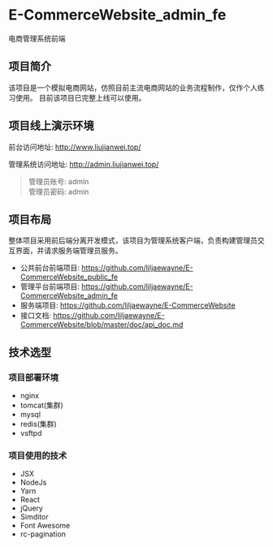 # E-CommerceWebsite_admin_fe
电商管理系统前端

## 项目简介
该项目是一个模拟电商网站，仿照目前主流电商网站的业务流程制作，仅作个人练习使用。
目前该项目已完整上线可以使用。

## 项目线上演示环境
前台访问地址: http://www.liujianwei.top/

管理系统访问地址: http://admin.liujianwei.top/

>管理员账号: admin  
管理员密码: admin

## 项目布局
整体项目采用前后端分离开发模式，该项目为管理系统客户端，负责构建管理员交互界面，并请求服务端管理员服务。

- 公共前台前端项目: https://github.com/liljaewayne/E-CommerceWebsite_public_fe
- 管理平台前端项目: https://github.com/liljaewayne/E-CommerceWebsite_admin_fe
- 服务端项目: https://github.com/liljaewayne/E-CommerceWebsite
- 接口文档: https://github.com/liljaewayne/E-CommerceWebsite/blob/master/doc/api_doc.md

## 技术选型
### 项目部署环境
- nginx
- tomcat(集群)
- mysql
- redis(集群)
- vsftpd

### 项目使用的技术
- JSX
- NodeJs
- Yarn
- React
- jQuery
- Simditor
- Font Awesome
- rc-pagination

